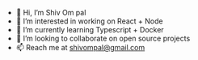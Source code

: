 - 👋 Hi, I’m Shiv Om pal
- 👀 I’m interested in working on React + Node
- 🌱 I’m currently learning Typescript + Docker
- 💞️ I’m looking to collaborate on open source projects
- 📫 Reach me at shivompal@gmail.com

<!---
shivompal/shivompal is a ✨ special ✨ repository because its `README.md` (this file) appears on your GitHub profile.
You can click the Preview link to take a look at your changes.
--->

